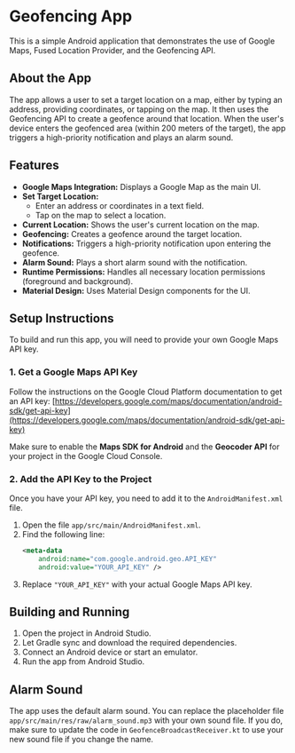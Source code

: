 # Geofencing App

This is a simple Android application that demonstrates the use of Google Maps, Fused Location Provider, and the Geofencing API.

## About the App

The app allows a user to set a target location on a map, either by typing an address, providing coordinates, or tapping on the map. It then uses the Geofencing API to create a geofence around that location. When the user's device enters the geofenced area (within 200 meters of the target), the app triggers a high-priority notification and plays an alarm sound.

## Features

- **Google Maps Integration:** Displays a Google Map as the main UI.
- **Set Target Location:**
    - Enter an address or coordinates in a text field.
    - Tap on the map to select a location.
- **Current Location:** Shows the user's current location on the map.
- **Geofencing:** Creates a geofence around the target location.
- **Notifications:** Triggers a high-priority notification upon entering the geofence.
- **Alarm Sound:** Plays a short alarm sound with the notification.
- **Runtime Permissions:** Handles all necessary location permissions (foreground and background).
- **Material Design:** Uses Material Design components for the UI.

## Setup Instructions

To build and run this app, you will need to provide your own Google Maps API key.

### 1. Get a Google Maps API Key

Follow the instructions on the Google Cloud Platform documentation to get an API key:
[https://developers.google.com/maps/documentation/android-sdk/get-api-key](https://developers.google.com/maps/documentation/android-sdk/get-api-key)

Make sure to enable the **Maps SDK for Android** and the **Geocoder API** for your project in the Google Cloud Console.

### 2. Add the API Key to the Project

Once you have your API key, you need to add it to the `AndroidManifest.xml` file.

1.  Open the file `app/src/main/AndroidManifest.xml`.
2.  Find the following line:
    ```xml
    <meta-data
        android:name="com.google.android.geo.API_KEY"
        android:value="YOUR_API_KEY" />
    ```
3.  Replace `"YOUR_API_KEY"` with your actual Google Maps API key.

## Building and Running

1.  Open the project in Android Studio.
2.  Let Gradle sync and download the required dependencies.
3.  Connect an Android device or start an emulator.
4.  Run the app from Android Studio.

## Alarm Sound

The app uses the default alarm sound. You can replace the placeholder file `app/src/main/res/raw/alarm_sound.mp3` with your own sound file. If you do, make sure to update the code in `GeofenceBroadcastReceiver.kt` to use your new sound file if you change the name.
